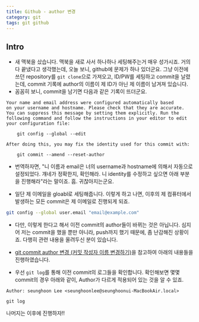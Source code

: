 ```yaml
---
title: Github - author 변경 
category: git
tags: git github 
---
```


## Intro

- 새 맥북을 샀습니다. 맥북을 새로 사서 하나하나 세팅해주는거 매우 성가시죠. 거의 다 끝냈다고 생각했는데, 오늘 보니, github에 문제가 하나 있더군요. 그냥 이전에 쓰던 repository를 `git clone`으로 가져오고, ID/PW를 세팅하고 commit을 날렸는데, commit 기록에 author의 이름이 제 ID가 아닌 제 이름이 남겨져 있습니다.
- 꼼꼼히 보니, commit을 남기면 다음과 같은 기록이 뜨더군요.

```code
Your name and email address were configured automatically based
on your username and hostname. Please check that they are accurate.
You can suppress this message by setting them explicitly. Run the
following command and follow the instructions in your editor to edit
your configuration file:

    git config --global --edit

After doing this, you may fix the identity used for this commit with:

    git commit --amend --reset-author

```

- 번역하자면, "니 이름과 email은 너의 username과 hostname에 의해서 자동으로 설정되었다. 걔네가 정확한지, 확인해라. 니 identity를 수정하고 싶으면 아래 부분을 진행해라"라는 말이죠. 흠. 귀찮아지는군요.




- 일단 제 이메일을 gloabl로 세팅해줍니다. 이렇게 하고 나면, 이후의 제 컴퓨터에서 발생하는 모든 commit은 제 이메일로 진행되게 되죠.

```bash
git config --global user.email "email@example.com"
```

- 다만, 이렇게 한다고 해서 이전 commit의 author들이 바뀌는 것은 아닙니다. 심지어 저는 commit을 했을 뿐만 아니라, push까지 했기 때문에, 좀 난감해진 상황이죠. 다행히 관련 내용을 올려두신 분이 있습니다.
- [git commit author 변경 (커밋 작성자 이름 변경하기)](https://madplay.github.io/post/change-git-author-name)을 참고하여 아래의 내용들을 진행하였습니다.

- 우선 `git log`를 통해 이전 commit의 로그들을 확인합니다. 확인해보면 몇몇 commit의 경우 아래와 같이, Author가 다르게 적용되어 있는 것을 알 수 있죠.

```
Author: seunghoon Lee <seunghoonlee@seunghoonui-MacBookAir.local>
```


```
git log
```


나머지는 이후에 진행하자!!